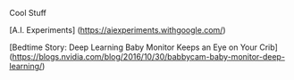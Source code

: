 


Cool Stuff

[A.I. Experiments] (https://aiexperiments.withgoogle.com/)

[Bedtime Story: Deep Learning Baby Monitor Keeps an Eye on Your Crib] (https://blogs.nvidia.com/blog/2016/10/30/babbycam-baby-monitor-deep-learning/)

